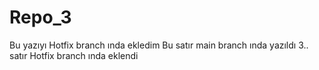 # Repo_3
Bu yazıyı Hotfix branch ında ekledim
Bu satır main branch ında yazıldı
 3.. satır Hotfix branch ında eklendi

